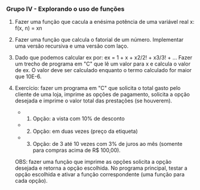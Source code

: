 ### Grupo IV - Explorando o uso de funções
  1. Fazer uma função que cacula a enésima potência de uma variável real x:
  f(x, n) = xn
  
  2. Fazer uma função que calcula o fatorial de um número. Implementar uma
  versão recursiva e uma versão com laço.
  
  3. Dado que podemos calcular ex por:
  ex = 1 + x + x2/2! + x3/3! + ...
  Fazer um trecho de programa em "C" que lê um valor para x e calcula o valor de
  ex. O valor deve ser calculado enquanto o termo calculado for maior que 10E-6.
  
  4. Exercício: fazer um programa em "C" que solicita o total gasto pelo cliente de
  uma loja, imprime as opções de pagamento, solicita a opção desejada e
  imprime o valor total das prestações (se houverem).
        + 1) Opção: a vista com 10% de desconto
        + 2) Opção: em duas vezes (preço da etiqueta)
        + 3) Opção: de 3 até 10 vezes com 3% de juros ao mês (somente para compras
        acima de R$ 100,00).
  
      OBS: fazer uma função que imprime as opções solicita a opção desejada e retorna
  a opção escolhida. No programa principal, testar a opção escolhida e ativar a
  função correspondente (uma função para cada opção).